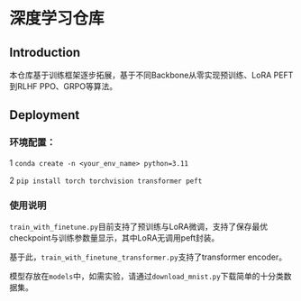 # 深度学习仓库
## Introduction
本仓库基于训练框架逐步拓展，基于不同Backbone从零实现预训练、LoRA PEFT到RLHF PPO、GRPO等算法。

## Deployment
### 环境配置：
1 `conda create -n <your_env_name> python=3.11`

2 `pip install torch torchvision transformer peft`

### 使用说明
`train_with_finetune.py`目前支持了预训练与LoRA微调，支持了保存最优checkpoint与训练参数量显示，其中LoRA无调用peft封装。

基于此，`train_with_finetune_transformer.py`支持了transformer encoder。

模型存放在`models`中，如需实验，请通过`download_mnist.py`下载简单的十分类数据集。
